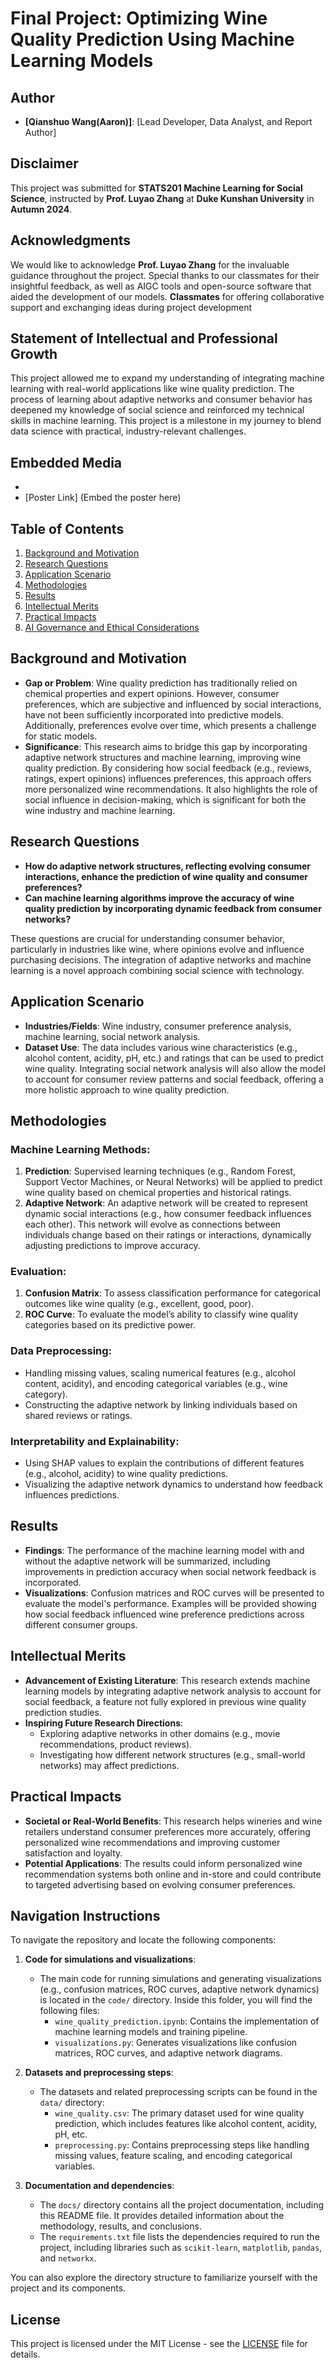 # Final Project: Optimizing Wine Quality Prediction Using Machine Learning Models

## Author
- **[Qianshuo Wang(Aaron)]**: [Lead Developer, Data Analyst, and Report Author]


## Disclaimer
This project was submitted for **STATS201 Machine Learning for Social Science**, instructed by **Prof. Luyao Zhang** at **Duke Kunshan University** in **Autumn 2024**.

## Acknowledgments
We would like to acknowledge **Prof. Luyao Zhang** for the invaluable guidance throughout the project. Special thanks to our classmates for their insightful feedback, as well as AIGC tools and open-source software that aided the development of our models.
                        **Classmates** for offering collaborative support and exchanging ideas during project development
## Statement of Intellectual and Professional Growth
This project allowed me to expand my understanding of integrating machine learning with real-world applications like wine quality prediction. The process of learning about adaptive networks and consumer behavior has deepened my knowledge of social science and reinforced my technical skills in machine learning. This project is a milestone in my journey to blend data science with practical, industry-relevant challenges.

## Embedded Media
- 
- [Poster Link] (Embed the poster here)

## Table of Contents
1. [Background and Motivation](#background-and-motivation)
2. [Research Questions](#research-questions)
3. [Application Scenario](#application-scenario)
4. [Methodologies](#methodologies)
5. [Results](#results)
6. [Intellectual Merits](#intellectual-merits)
7. [Practical Impacts](#practical-impacts)
8. [AI Governance and Ethical Considerations](#ai-governance-and-ethical-considerations)

## Background and Motivation
- **Gap or Problem**: Wine quality prediction has traditionally relied on chemical properties and expert opinions. However, consumer preferences, which are subjective and influenced by social interactions, have not been sufficiently incorporated into predictive models. Additionally, preferences evolve over time, which presents a challenge for static models.
- **Significance**: This research aims to bridge this gap by incorporating adaptive network structures and machine learning, improving wine quality prediction. By considering how social feedback (e.g., reviews, ratings, expert opinions) influences preferences, this approach offers more personalized wine recommendations. It also highlights the role of social influence in decision-making, which is significant for both the wine industry and machine learning.

## Research Questions
- **How do adaptive network structures, reflecting evolving consumer interactions, enhance the prediction of wine quality and consumer preferences?**
- **Can machine learning algorithms improve the accuracy of wine quality prediction by incorporating dynamic feedback from consumer networks?**

These questions are crucial for understanding consumer behavior, particularly in industries like wine, where opinions evolve and influence purchasing decisions. The integration of adaptive networks and machine learning is a novel approach combining social science with technology.

## Application Scenario
- **Industries/Fields**: Wine industry, consumer preference analysis, machine learning, social network analysis.
- **Dataset Use**: The data includes various wine characteristics (e.g., alcohol content, acidity, pH, etc.) and ratings that can be used to predict wine quality. Integrating social network analysis will also allow the model to account for consumer review patterns and social feedback, offering a more holistic approach to wine quality prediction.

## Methodologies

### Machine Learning Methods:
1. **Prediction**: Supervised learning techniques (e.g., Random Forest, Support Vector Machines, or Neural Networks) will be applied to predict wine quality based on chemical properties and historical ratings.
2. **Adaptive Network**: An adaptive network will be created to represent dynamic social interactions (e.g., how consumer feedback influences each other). This network will evolve as connections between individuals change based on their ratings or interactions, dynamically adjusting predictions to improve accuracy.

### Evaluation:
1. **Confusion Matrix**: To assess classification performance for categorical outcomes like wine quality (e.g., excellent, good, poor).
2. **ROC Curve**: To evaluate the model’s ability to classify wine quality categories based on its predictive power.

### Data Preprocessing:
- Handling missing values, scaling numerical features (e.g., alcohol content, acidity), and encoding categorical variables (e.g., wine category).
- Constructing the adaptive network by linking individuals based on shared reviews or ratings.

### Interpretability and Explainability:
- Using SHAP values to explain the contributions of different features (e.g., alcohol, acidity) to wine quality predictions.
- Visualizing the adaptive network dynamics to understand how feedback influences predictions.

## Results
- **Findings**: The performance of the machine learning model with and without the adaptive network will be summarized, including improvements in prediction accuracy when social network feedback is incorporated.
- **Visualizations**: Confusion matrices and ROC curves will be presented to evaluate the model's performance. Examples will be provided showing how social feedback influenced wine preference predictions across different consumer groups.

## Intellectual Merits
- **Advancement of Existing Literature**: This research extends machine learning models by integrating adaptive network analysis to account for social feedback, a feature not fully explored in previous wine quality prediction studies.
- **Inspiring Future Research Directions**:
   - Exploring adaptive networks in other domains (e.g., movie recommendations, product reviews).
   - Investigating how different network structures (e.g., small-world networks) may affect predictions.

## Practical Impacts
- **Societal or Real-World Benefits**: This research helps wineries and wine retailers understand consumer preferences more accurately, offering personalized wine recommendations and improving customer satisfaction and loyalty.
- **Potential Applications**: The results could inform personalized wine recommendation systems both online and in-store and could contribute to targeted advertising based on evolving consumer preferences.

## Navigation Instructions

To navigate the repository and locate the following components:

1. **Code for simulations and visualizations**:
   - The main code for running simulations and generating visualizations (e.g., confusion matrices, ROC curves, adaptive network dynamics) is located in the `code/` directory. Inside this folder, you will find the following files:
     - `wine_quality_prediction.ipynb`: Contains the implementation of machine learning models and training pipeline.
     - `visualizations.py`: Generates visualizations like confusion matrices, ROC curves, and adaptive network diagrams.

2. **Datasets and preprocessing steps**:
   - The datasets and related preprocessing scripts can be found in the `data/` directory:
     - `wine_quality.csv`: The primary dataset used for wine quality prediction, which includes features like alcohol content, acidity, pH, etc.
     - `preprocessing.py`: Contains preprocessing steps like handling missing values, feature scaling, and encoding categorical variables.

3. **Documentation and dependencies**:
   - The `docs/` directory contains all the project documentation, including this README file. It provides detailed information about the methodology, results, and conclusions.
   - The `requirements.txt` file lists the dependencies required to run the project, including libraries such as `scikit-learn`, `matplotlib`, `pandas`, and `networkx`.

You can also explore the directory structure to familiarize yourself with the project and its components.

## License
This project is licensed under the MIT License - see the [LICENSE](LICENSE) file for details.
